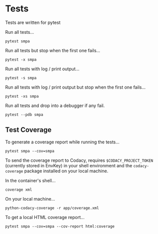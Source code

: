 # Tests

Tests are written for pytest

Run all tests...

    pytest smpa

Run all tests but stop when the first one fails...

    pytest -x smpa

Run all tests with log / print output...

    pytest -s smpa

Run all tests with log / print output but stop when the first one fails...

    pytest -xs smpa

Run all tests and drop into a debugger if any fail.

    pytest --pdb smpa


## Test Coverage

To generate a coverage report while running the tests...

    pytest smpa --cov=smpa


To send the coverage report to Codacy, requires `$CODACY_PROJECT_TOKEN` (currently stored in EnvKey) in your shell environment and the `codacy-coverage` package installed on your local machine.

In the container's shell...

    coverage xml

On your local machine...

    python-codacy-coverage -r app/coverage.xml

To get a local HTML coverage report...

    pytest smpa --cov=smpa --cov-report html:coverage
